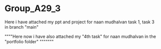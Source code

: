 # Group_A29_3

Here i have attached my ppt and project for naan mudhalvan task 1, task 3 in branch "main" 
 
""""Here now i have also attached my "4th task" for naan mudhalvan in the "portfolio folder" """""""
